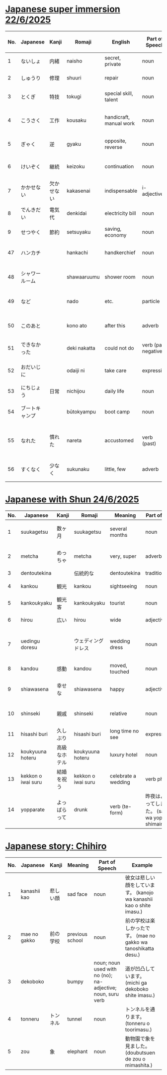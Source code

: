 # [Japanese super immersion 22/6/2025](https://www.youtube.com/watch?v=r-iRdoRadTU&t=724s)

| No. | Japanese       | Kanji      | Romaji       | English                 | Part of Speech       | Hiragana       | Katakana       | Example Sentence (Japanese)  | Example Sentence (English)                    |
| --- | -------------- | ---------- | ------------ | ----------------------- | -------------------- | -------------- | -------------- | ---------------------------- | --------------------------------------------- |
| 1   | ないしょ       | 内緒       | naisho       | secret, private         | noun                 | ないしょ       |                | これは内緒です。             | This is a secret.                             |
| 2   | しゅうり       | 修理       | shuuri       | repair                  | noun                 | しゅうり       |                | 車の修理をします。           | I will repair the car.                        |
| 3   | とくぎ         | 特技       | tokugi       | special skill, talent   | noun                 | とくぎ         |                | 私の特技は料理です。         | My special skill is cooking.                  |
| 4   | こうさく       | 工作       | kousaku      | handicraft, manual work | noun                 | こうさく       |                | 子供と工作をしました。       | I did handicrafts with the children.          |
| 5   | ぎゃく         | 逆         | gyaku        | opposite, reverse       | noun                 | ぎゃく         |                | 逆の方向に行きます。         | I will go in the opposite direction.          |
| 6   | けいぞく       | 継続       | keizoku      | continuation            | noun                 | けいぞく       |                | 勉強の継続が大切です。       | Continuation of study is important.           |
| 7   | かかせない     | 欠かせない | kakasenai    | indispensable           | i-adjective          | かかせない     |                | 水は生活に欠かせない。       | Water is indispensable to life.               |
| 8   | でんきだい     | 電気代     | denkidai     | electricity bill        | noun                 | でんきだい     |                | 電気代が高いです。           | The electricity bill is high.                 |
| 9   | せつやく       | 節約       | setsuyaku    | saving, economy         | noun                 | せつやく       |                | お金を節約します。           | I will save money.                            |
| 47  | ハンカチ       |            | hankachi     | handkerchief            | noun                 | はんかち       | ハンカチ       | ハンカチを持っています。     | I have a handkerchief.                        |
| 48  | シャワールーム |            | shawaaruumu  | shower room             | noun                 | しゃわーるーむ | シャワールーム | シャワールームを使います。   | I use the shower room.                        |
| 49  | など           |            | nado         | etc.                    | particle             | など           |                | 本や雑誌などを読みます。     | I read books, magazines, etc.                 |
| 50  | このあと       |            | kono ato     | after this              | adverb               | このあと       |                | この後、買い物に行きます。   | After this, I will go shopping.               |
| 51  | できなかった   |            | deki nakatta | could not do            | verb (past negative) | できなかった   |                | 宿題ができなかった。         | I could not do my homework.                   |
| 52  | おだいじに     |            | odaiji ni    | take care               | expression           | おだいじに     |                | お大事にしてください。       | Please take care of yourself.                 |
| 53  | にちじょう     | 日常       | nichijou     | daily life              | noun                 | にちじょう     |                | 日常の生活を楽しむ。         | I enjoy my daily life.                        |
| 54  | ブートキャンプ |            | būtokyampu   | boot camp               | noun                 | ぶーときゃんぷ | ブートキャンプ | ブートキャンプに参加します。 | I participate in a boot camp.                 |
| 55  | なれた         | 慣れた     | nareta       | accustomed              | verb (past)          | なれた         |                | 日本の文化に慣れました。     | I have become accustomed to Japanese culture. |
| 56  | すくなく       | 少なく     | sukunaku     | little, few             | adverb               | すくなく       |                | 人が少なくなりました。       | The number of people has decreased.           |

# [Japanese with Shun 24/6/2025](https://www.youtube.com/watch?v=OU2njhTfQjI)

| No. | Japanese           | Kanji        | Romaji             | Meaning             | Part of Speech                                                        | Romaji             | Example                                |
| --- | ------------------ | ------------ | ------------------ | ------------------- | --------------------------------------------------------------------- | ------------------ | -------------------------------------- |
| 1   | suukagetsu         | 数ヶ月       | suukagetsu         | several months      | noun                                                                  | suukagetsu         | 数ヶ月前に引っ越しました。             |
| 2   | metcha             | めっちゃ     | metcha             | very, super         | adverb                                                                | metcha             | この映画、めっちゃ面白い！             |
| 3   | dentoutekina       |              | 伝統的な           | dentoutekina        | traditional                                                           | adjective          | dentoutekina                           |
| 4   | kankou             | 観光         | kankou             | sightseeing         | noun                                                                  | kankou             | 京都は観光地です。                     |
| 5   | kankoukyaku        | 観光客       | kankoukyaku        | tourist             | noun                                                                  | kankoukyaku        | この町には観光客が多い。               |
| 6   | hirou              | 広い         | hirou              | wide                | adjective                                                             | hirou              | この公園は広いです。                   |
| 7   | uedingu doresu     |              | ウェディングドレス | wedding dress       | noun                                                                  | uedingu doresu     | 彼女はウェディングドレスを着ています。 |
| 8   | kandou             | 感動         | kandou             | moved, touched      | noun                                                                  | kandou             | その映画に感動しました。               |
| 9   | shiawasena         | 幸せな       | shiawasena         | happy               | adjective                                                             | shiawasena         | 彼は幸せな顔をしています。             |
| 10  | shinseki           | 親戚         | shinseki           | relative            | noun                                                                  | shinseki           | 彼の親戚はみんな優しいです。           |
| 11  | hisashi buri       | 久しぶり     | hisashi buri       | long time no see    | expression                                                            | hisashi buri       | 久しぶりですね！                       |
| 12  | koukyuuna hoteru   | 高級なホテル | koukyuuna hoteru   | luxury hotel        | noun                                                                  | koukyuuna hoteru   | 高級なホテルに泊まりたいです。         |
| 13  | kekkon o iwai suru | 結婚を祝う   | kekkon o iwai suru | celebrate a wedding | verb phrase                                                           | kekkon o iwai suru | 友達の結婚を祝うために集まりました。   |
| 14  | yopparate          | よっぱらって | drunk              | verb (te-form)      | 昨夜はよっぱらってしまいました。 (sakuya wa yopparate shimaimashita.) |                    |                                        |

# [Japanese story: Chihiro](https://www.youtube.com/watch?v=tEoRxBLOMqg)

| No. | Japanese     | Kanji    | Meaning         | Part of Speech                                              | Example                                                              |
| --- | ------------ | -------- | --------------- | ----------------------------------------------------------- | -------------------------------------------------------------------- |
| 1   | kanashii kao | 悲しい顔 | sad face        | noun                                                        | 彼女は悲しい顔をしています。 (kanojo wa kanashii kao o shite imasu.) |
| 2   | mae no gakko | 前の学校 | previous school | noun                                                        | 前の学校は楽しかったです。 (mae no gakko wa tanoshikatta desu.)      |
| 3   | dekoboko     |          | bumpy           | noun; noun used with no (no); na-adjective; noun, suru verb | 道が凹凸しています。 (michi ga dekoboko shite imasu.)                |
| 4   | tonneru      | トンネル | tunnel          | noun                                                        | トンネルを通ります。 (tonneru o toorimasu.)                          |
| 5   | zou          | 象       | elephant        | noun                                                        | 動物園で象を見ました。 (doubutsuen de zou o mimashita.)              |
